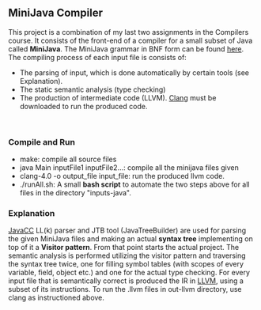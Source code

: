 ## MiniJava Compiler

This project is a combination of my last two assignments in the Compilers course. It consists of the front-end of a compiler for a small subset of Java called **MiniJava**. The MiniJava grammar  in BNF form can be found [here](http://cgi.di.uoa.gr/~thp06/project_files/minijava-new/minijava.html).</br>
The compiling process of each input file is consists of:
- The parsing of input, which is done automatically by certain tools (see Explanation).
- The static semantic analysis (type checking)
- The production of intermediate code (LLVM). [Clang](https://clang.llvm.org/) must be downloaded to run the produced code.
</br>

### Compile and Run
- make: compile all source files
- java Main inputFile1 inputFile2...: compile all the minijava files given
- clang-4.0 -o output_file input_file: run the produced llvm code.
- ./runAll.sh: A small **bash script** to automate the two steps above for all files in the directory "inputs-java".

### Explanation
[JavaCC](https://javacc.org/) LL(k) parser and JTB tool (JavaTreeBuilder) are used for parsing the given MiniJava files and making an actual **syntax tree** implementing on top of it a **Visitor pattern**.  From that point starts the actual project. The semantic analysis is performed utilizing the visitor pattern and traversing the syntax tree twice, one for filling symbol tables (with scopes of every variable, field, object etc.) and one for the actual type checking. For every input file that is semantically correct is produced the IR in [LLVM](https://llvm.org/docs/LangRef.html#instruction-reference), using a subset of its instructions. To run the .llvm files in out-llvm directory, use clang as instructioned above.
